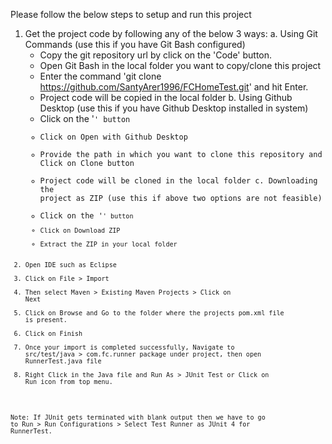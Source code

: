 Please follow the below steps to setup and run this project
1. Get the project code by following any of the below 3 ways:
   a. Using Git Commands (use this if you have Git Bash configured)
     - Copy the git repository url by click on the 'Code' button.
     - Open Git Bash in the local folder you want to copy/clone this project
     - Enter the command 'git clone https://github.com/SantyArer1996/FCHomeTest.git' and hit Enter.
     - Project code will be copied in the local folder
   b. Using Github Desktop (use this if you have Github Desktop installed in system)
     - Click on the '<Code>' button
     - Click on Open with Github Desktop
     - Provide the path in which you want to clone this repository and Click on Clone button
     - Project code will be cloned in the local folder
   c. Downloading the project as ZIP (use this if above two options are not feasible)
     - Click on the '<Code>' button
     - Click on Download ZIP
     - Extract the ZIP in your local folder
2. Open IDE such as Eclipse
3. Click on File > Import
4. Then select Maven > Existing Maven Projects > Click on Next
5. Click on Browse and Go to the folder where the projects pom.xml file is present.
6. Click on Finish
7. Once your import is completed successfully, Navigate to src/test/java > com.fc.runner package under project, then open RunnerTest.java file
8. Right Click in the Java file and Run As > JUnit Test or Click on Run icon from top menu.

Note: If JUnit gets terminated with blank output then we have to go to Run > Run Configurations > Select Test Runner as JUnit 4 for RunnerTest.
